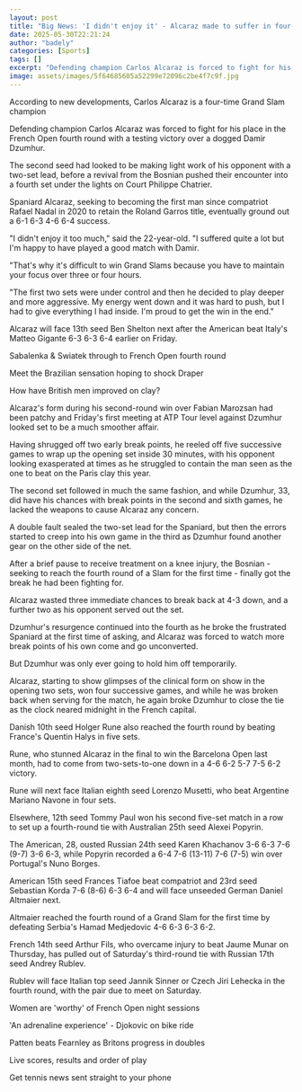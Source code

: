 ```yaml
---
layout: post
title: "Big News: 'I didn't enjoy it' - Alcaraz made to suffer in four-set win over Dzumhur"
date: 2025-05-30T22:21:24
author: "badely"
categories: [Sports]
tags: []
excerpt: "Defending champion Carlos Alcaraz is forced to fight for his place in the French Open fourth round with a testing victory over Damir Dzumhur."
image: assets/images/5f64685605a52299e72096c2be4f7c9f.jpg
---
```


According to new developments, Carlos Alcaraz is a four-time Grand Slam champion

Defending champion Carlos Alcaraz was forced to fight for his place in the French Open fourth round with a testing victory over a dogged Damir Dzumhur.

The second seed had looked to be making light work of his opponent with a two-set lead, before a revival from the Bosnian pushed their encounter into a fourth set under the lights on Court Philippe Chatrier.

Spaniard Alcaraz, seeking to becoming the first man since compatriot Rafael Nadal in 2020 to retain the Roland Garros title, eventually ground out a 6-1 6-3 4-6 6-4 success.

"I didn't enjoy it too much," said the 22-year-old. "I suffered quite a lot but I'm happy to have played a good match with Damir.

"That's why it's difficult to win Grand Slams because you have to maintain your focus over three or four hours. 

"The first two sets were under control and then he decided to play deeper and more aggressive. My energy went down and it was hard to push, but I had to give everything I had inside. I'm proud to get the win in the end."

Alcaraz will face 13th seed Ben Shelton next after the American beat Italy's Matteo Gigante 6-3 6-3 6-4 earlier on Friday.

Sabalenka & Swiatek through to French Open fourth round

Meet the Brazilian sensation hoping to shock Draper

How have British men improved on clay?

Alcaraz's form during his second-round win over Fabian Marozsan had been patchy and Friday's first meeting at ATP Tour level against Dzumhur looked set to be a much smoother affair.

Having shrugged off two early break points, he reeled off five successive games to wrap up the opening set inside 30 minutes, with his opponent looking exasperated at times as he struggled to contain the man seen as the one to beat on the Paris clay this year.

The second set followed in much the same fashion, and while Dzumhur, 33, did have his chances with break points in the second and sixth games, he lacked the weapons to cause Alcaraz any concern.

A double fault sealed the two-set lead for the Spaniard, but then the errors started to creep into his own game in the third as Dzumhur found another gear on the other side of the net.

After a brief pause to receive treatment on a knee injury, the Bosnian - seeking to reach the fourth round of a Slam for the first time - finally got the break he had been fighting for.

Alcaraz wasted three immediate chances to break back at 4-3 down, and a further two as his opponent served out the set.

Dzumhur's resurgence continued into the fourth as he broke the frustrated Spaniard at the first time of asking, and Alcaraz was forced to watch more break points of his own come and go unconverted.

But Dzumhur was only ever going to hold him off temporarily. 

Alcaraz, starting to show glimpses of the clinical form on show in the opening two sets, won four successive games, and while he was broken back when serving for the match, he again broke Dzumhur to close the tie as the clock neared midnight in the French capital.

Danish 10th seed Holger Rune also reached the fourth round by beating France's Quentin Halys in five sets.

Rune, who stunned Alcaraz in the final to win the Barcelona Open last month, had to come from two-sets-to-one down in a 4-6 6-2 5-7 7-5 6-2 victory.

Rune will next face Italian eighth seed Lorenzo Musetti, who beat Argentine Mariano Navone in four sets.

Elsewhere, 12th seed Tommy Paul won his second five-set match in a row to set up a fourth-round tie with Australian 25th seed Alexei Popyrin.

The American, 28, ousted Russian 24th seed Karen Khachanov 3-6 6-3 7-6 (9-7) 3-6 6-3, while Popyrin recorded a 6-4 7-6 (13-11) 7-6 (7-5) win over Portugal's Nuno Borges.

American 15th seed Frances Tiafoe beat compatriot and 23rd seed Sebastian Korda 7-6 (8-6) 6-3 6-4 and will face unseeded German Daniel Altmaier next. 

Altmaier reached the fourth round of a Grand Slam for the first time by defeating Serbia's Hamad Medjedovic 4-6 6-3 6-3 6-2.

French 14th seed Arthur Fils, who overcame injury to beat Jaume Munar on Thursday, has pulled out of Saturday's third-round tie with Russian 17th seed Andrey Rublev.

Rublev will face Italian top seed Jannik Sinner or Czech Jiri Lehecka in the fourth round, with the pair due to meet on Saturday.

Women are 'worthy' of French Open night sessions

'An adrenaline experience' - Djokovic on bike ride

Patten beats Fearnley as Britons progress in doubles

Live scores, results and order of play

Get tennis news sent straight to your phone

